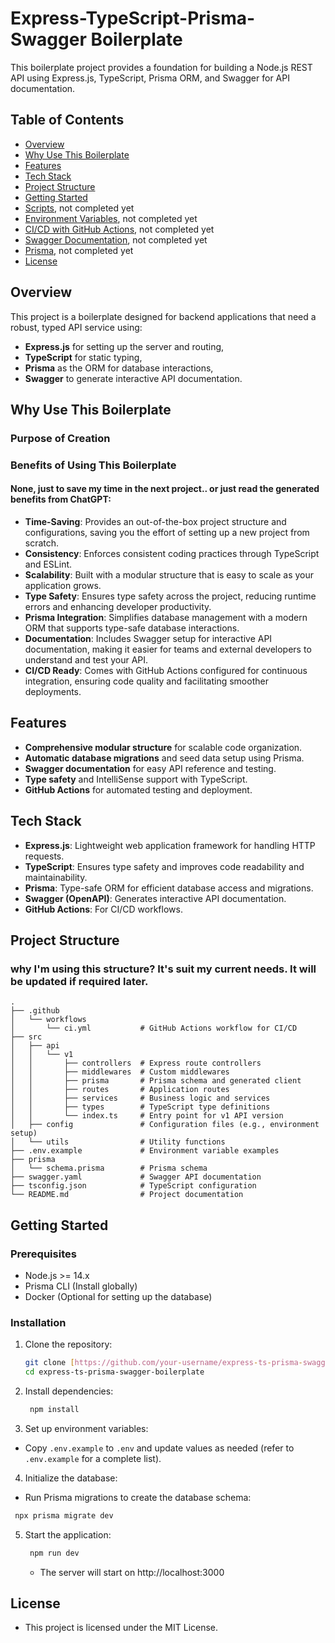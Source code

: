 # Express-TypeScript-Prisma-Swagger Boilerplate

This boilerplate project provides a foundation for building a Node.js REST API using Express.js, TypeScript, Prisma ORM, and Swagger for API documentation.

## Table of Contents

- [Overview](#overview)
- [Why Use This Boilerplate](#why-use-this-boilerplate)
- [Features](#features)
- [Tech Stack](#tech-stack)
- [Project Structure](#project-structure)
- [Getting Started](#getting-started)
- [Scripts](#scripts), not completed yet
- [Environment Variables](#environment-variables), not completed yet
- [CI/CD with GitHub Actions](#cicd-with-github-actions), not completed yet
- [Swagger Documentation](#swagger-documentation), not completed yet
- [Prisma](#prisma), not completed yet
- [License](#license)

## Overview

This project is a boilerplate designed for backend applications that need a robust, typed API service using:
- **Express.js** for setting up the server and routing,
- **TypeScript** for static typing,
- **Prisma** as the ORM for database interactions,
- **Swagger** to generate interactive API documentation.

## Why Use This Boilerplate

### Purpose of Creation


### Benefits of Using This Boilerplate
#### None, just to save my time in the next project.. or just read the generated benefits from ChatGPT:

- **Time-Saving**: Provides an out-of-the-box project structure and configurations, saving you the effort of setting up a new project from scratch.
- **Consistency**: Enforces consistent coding practices through TypeScript and ESLint.
- **Scalability**: Built with a modular structure that is easy to scale as your application grows.
- **Type Safety**: Ensures type safety across the project, reducing runtime errors and enhancing developer productivity.
- **Prisma Integration**: Simplifies database management with a modern ORM that supports type-safe database interactions.
- **Documentation**: Includes Swagger setup for interactive API documentation, making it easier for teams and external developers to understand and test your API.
- **CI/CD Ready**: Comes with GitHub Actions configured for continuous integration, ensuring code quality and facilitating smoother deployments.

## Features

- **Comprehensive modular structure** for scalable code organization.
- **Automatic database migrations** and seed data setup using Prisma.
- **Swagger documentation** for easy API reference and testing.
- **Type safety** and IntelliSense support with TypeScript.
- **GitHub Actions** for automated testing and deployment.

## Tech Stack

- **Express.js**: Lightweight web application framework for handling HTTP requests.
- **TypeScript**: Ensures type safety and improves code readability and maintainability.
- **Prisma**: Type-safe ORM for efficient database access and migrations.
- **Swagger (OpenAPI)**: Generates interactive API documentation.
- **GitHub Actions**: For CI/CD workflows.

## Project Structure
### why I'm using this structure? It's suit my current needs. It will be updated if required later.
```plaintext
.
├── .github
│   └── workflows
│       └── ci.yml           # GitHub Actions workflow for CI/CD
├── src
│   ├── api
│   │   └── v1
│   │       ├── controllers  # Express route controllers
│   │       ├── middlewares  # Custom middlewares
│   │       ├── prisma       # Prisma schema and generated client
│   │       ├── routes       # Application routes
│   │       ├── services     # Business logic and services
│   │       ├── types        # TypeScript type definitions
│   │       └── index.ts     # Entry point for v1 API version
│   ├── config               # Configuration files (e.g., environment setup)
│   └── utils                # Utility functions
├── .env.example             # Environment variable examples
├── prisma
│   └── schema.prisma        # Prisma schema
├── swagger.yaml             # Swagger API documentation
├── tsconfig.json            # TypeScript configuration
└── README.md                # Project documentation
```
## Getting Started
### Prerequisites
- Node.js >= 14.x
- Prisma CLI (Install globally)
- Docker (Optional for setting up the database)

### Installation

1. Clone the repository:

   ```bash
   git clone [https://github.com/your-username/express-ts-prisma-swagger-boilerplate.git](https://github.com/your-username/express-ts-prisma-swagger-boilerplate.git)
   cd express-ts-prisma-swagger-boilerplate
   ```

2. Install dependencies:

   ```bash
    npm install
   ```
   
3. Set up environment variables:
  - Copy ```.env.example``` to ```.env``` and update values as needed (refer to ```.env.example``` for a complete list).

4. Initialize the database:
  - Run Prisma migrations to create the database schema:
   ```bash
    npx prisma migrate dev
   ```
5. Start the application:

   ```bash
    npm run dev
   ```
   - The server will start on http://localhost:3000
  
## License
- This project is licensed under the MIT License.
